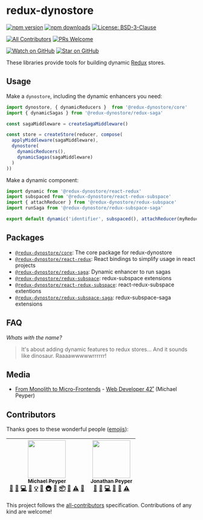 # redux-dynostore

[![npm version](https://img.shields.io/npm/v/@redux-dynostore/core.svg?style=flat-square)](https://www.npmjs.com/package/@redux-dynostore/core)
[![npm downloads](https://img.shields.io/npm/dm/@redux-dynostore/core.svg?style=flat-square)](https://www.npmjs.com/package/@redux-dynostore/core)
[![License: BSD-3-Clause](https://img.shields.io/npm/l/@redux-dynostore/core.svg?style=flat-square)](/LICENSE.md)

[![All Contributors](https://img.shields.io/badge/all_contributors-2-orange.svg?style=flat-square)](#contributors)
[![PRs Welcome](https://img.shields.io/badge/PRs-welcome-brightgreen.svg?style=flat-square)](http://makeapullrequest.com)

[![Watch on GitHub](https://img.shields.io/github/watchers/ioof-holdings/redux-dynostore.svg?style=social)](https://github.com/ioof-holdings/redux-dynostore/watchers)
[![Star on GitHub](https://img.shields.io/github/stars/ioof-holdings/redux-dynostore.svg?style=social)](https://github.com/ioof-holdings/redux-dynostore/stargazers)

These libraries provide tools for building dynamic [Redux](http://redux.js.org/) stores.

## Usage

Make a `dynostore`, including the dynamic enhancers you need:

```javascript
import dynostore, { dynamicReducers }  from '@redux-dynostore/core'
import { dynamicSagas } from '@redux-dynostore/redux-saga'

const sagaMiddleware = createSagaMiddleware()

const store = createStore(reducer, compose(
  applyMiddleware(sagaMiddleware),
  dynostore(
    dynamicReducers(),
    dynamicSagas(sagaMiddleware)
  )
))
```

Make a dynamic component:

```javascript
import dynamic from '@redux-dynostore/react-redux'
import subspaced from '@redux-dynostore/react-redux-subspace'
import { attachReducer } from '@redux-dynostore/redux-subspace'
import runSaga from '@redux-dynostore/redux-subspace-saga'

export default dynamic('identifier', subspaced(), attachReducer(myReducer), runSaga(mySaga))(MyComponent)
```

## Packages

* [`@redux-dynostore/core`](./packages/redux-dynostore-core): The core package for redux-dynostore
* [`@redux-dynostore/react-redux`](./packages/redux-dynostore-react-redux): React bindings to simplify usage in react projects
* [`@redux-dynostore/redux-saga`](./packages/redux-dynostore-redux-saga): Dynamic enhancer to run sagas
* [`@redux-dynostore/redux-subspace`](./packages/redux-dynostore-redux-subspace): redux-subspace extensions
* [`@redux-dynostore/react-redux-subspace`](./packages/redux-dynostore-react-redux-subspace): react-redux-subspace extentions
* [`@redux-dynostore/redux-subspace-saga`](./packages/redux-dynostore-redux-subspace-saga): redux-subspace-saga extensions

## FAQ

_Whats with the name?_
> It's about adding dynamic features to redux stores… And it sounds like dinosaur. Raaaawwwwwrrrrrr!

## Media

* [From Monolith to Micro-Frontends](https://mpeyper.github.io/from-monolith-to-micro-frontends-wd42/) - [Web Developer 42˚](http://web.dev42.co/) (Michael Peyper)

## Contributors

Thanks goes to these wonderful people ([emojis](https://github.com/kentcdodds/all-contributors#emoji-key)):

<!-- ALL-CONTRIBUTORS-LIST:START - Do not remove or modify this section -->
<!-- prettier-ignore -->
| [<img src="https://avatars0.githubusercontent.com/u/23029903?v=4" width="100px;"/><br /><sub><b>Michael Peyper</b></sub>](https://github.com/mpeyper)<br />[💬](#question-mpeyper "Answering Questions") [🐛](https://github.com/ioof-holdings/redux-dynostore/issues?q=author%3Ampeyper "Bug reports") [💻](https://github.com/ioof-holdings/redux-dynostore/commits?author=mpeyper "Code") [📖](https://github.com/ioof-holdings/redux-dynostore/commits?author=mpeyper "Documentation") [💡](#example-mpeyper "Examples") [🤔](#ideas-mpeyper "Ideas, Planning, & Feedback") [🚇](#infra-mpeyper "Infrastructure (Hosting, Build-Tools, etc)") [👀](#review-mpeyper "Reviewed Pull Requests") [📦](#platform-mpeyper "Packaging/porting to new platform") [📢](#talk-mpeyper "Talks") [⚠️](https://github.com/ioof-holdings/redux-dynostore/commits?author=mpeyper "Tests") [🔧](#tool-mpeyper "Tools") | [<img src="https://avatars2.githubusercontent.com/u/6560018?v=4" width="100px;"/><br /><sub><b>Jonathan Peyper</b></sub>](https://github.com/jpeyper)<br />[💬](#question-jpeyper "Answering Questions") [🐛](https://github.com/ioof-holdings/redux-dynostore/issues?q=author%3Ajpeyper "Bug reports") [💻](https://github.com/ioof-holdings/redux-dynostore/commits?author=jpeyper "Code") [🤔](#ideas-jpeyper "Ideas, Planning, & Feedback") [👀](#review-jpeyper "Reviewed Pull Requests") [⚠️](https://github.com/ioof-holdings/redux-dynostore/commits?author=jpeyper "Tests") |
| :---: | :---: |
<!-- ALL-CONTRIBUTORS-LIST:END -->

This project follows the [all-contributors](https://github.com/kentcdodds/all-contributors) specification.
Contributions of any kind are welcome!

